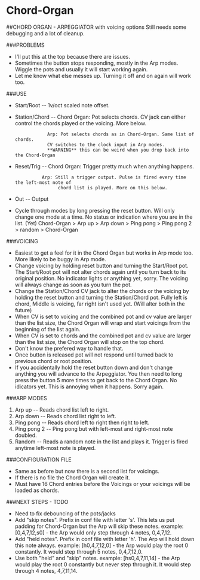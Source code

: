 # Chord-Organ

##CHORD ORGAN - ARPEGGIATOR with voicing options
Still needs some debugging and a lot of cleanup.

###PROBLEMS
- I'll put this at the top because there are issues.
- Sometimes the button stops responding, mostly in the Arp modes. Wiggle the pots and usually it will start working again.
- Let me know what else messes up. Turning it off and on again will work too.

###USE
- Start/Root -- 1v/oct scaled note offset. 

- Station/Chord -- Chord Organ: Pot selects chords.
                   CV jack can either control the chords played or the voicing. More below.

                  Arp: Pot selects chords as in Chord-Organ. Same list of chords.
                  CV switches to the clock input in Arp modes.
                  **WARNING** this can be weird when you drop back into the Chord-Organ
                  
- Reset/Trig -- Chord Organ: Trigger pretty much when anything happens.

                Arp: Still a trigger output. Pulse is fired every time the left-most note of
                      chord list is played. More on this below.
                      
- Out -- Output
  
- Cycle through modes by long pressing the reset button. Will only change one mode at a time.
      No status or indication where you are in the list. (Yet)
      Chord-Organ > Arp up > Arp down > Ping pong > Ping pong 2 > random > Chord-Organ


###VOICING
- Easiest to get a feel for it in the Chord Organ but works in Arp mode too. More likely to be buggy in Arp mode.
- Change voicing by holding reset button and turning the Start/Root pot. The Start/Root pot will not alter chords again until you turn back to its original position. No indicator lights or anything yet, sorry. The voicing will always change as soon as you turn the pot.
- Change the Station/Chord CV jack to alter the chords or the voicing by holding the reset button and turning the Station/Chord pot. Fully left is chord, Middle is voicing, far right isn't used yet. (Will alter both in the future)
- When CV is set to voicing and the combined pot and cv value are larger than the list size, the Chord Organ will wrap and start voicings from the beginning of the list again.
- When CV is set to chords and the combined pot and cv value are larger than the list size, the Chord Organ will stop on the top chord.
- Don't know the prefered way to handle that.
- Once button is released pot will not respond until turned back to previous chord or root position.
- If you accidentally hold the reset button down and don't change anything you will advance to the Arpeggiator. You then need to long press the button 5 more times to get back to the Chord Organ. No idicators yet. This is annoying when it happens. Sorry again.

###ARP MODES
  1. Arp up  -- Reads chord list left to right.
  2. Arp down -- Reads chord list right to left.
  3. Ping pong -- Reads chord left to right then right to left.
  4. Ping pong 2 -- Ping pong but with left-most and right-most note doubled.
  5. Random  -- Reads a random note in the list and plays it.
                   Trigger is fired anytime left-most note is played.

###CONFIGURATION FILE
- Same as before but now there is a second list for voicings.
- If there is no file the Chord Organ will create it.
- Must have 16 Chord entries before the Voicings or your voicings will be loaded as chords.

###NEXT STEPS - TODO
- Need to fix debouncing of the pots/jacks
- Add "skip notes". Prefix in conf file with letter 's'. This lets us put padding for Chord-Organ but the Arp will skip these notes.
example: [0,4,7,12,s0] - the Arp would only step through 4 notes, 0,4,7,12.
- Add "held notes". Prefix in conf file with letter 'h'. The Arp will hold down this note always.
example: [h0,4,7,12,0] - the Arp would play the root 0 constantly. It would step through 5 notes, 0,4,7,12,0.
- Use both "held" and "skip" notes.
example: [hs0,4,7,11,14] - the Arp would play the root 0 constantly but never step through it. It would step through 4 notes, 4,7,11,14.
